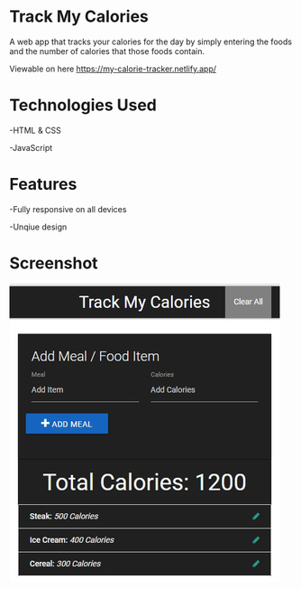 # Track My Calories
A web app that tracks your calories for the day
by simply entering the foods and the number of calories that those
foods contain.

Viewable on here https://my-calorie-tracker.netlify.app/

# Technologies Used

-HTML & CSS

-JavaScript

# Features

-Fully responsive on all devices

-Unqiue design


# Screenshot

![alt text](https://github.com/nadbad/Track-My-Calories/blob/master/Project%201.jpg)
